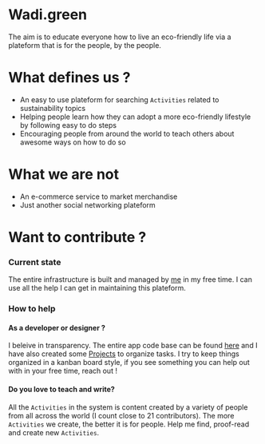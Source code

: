 # Wadi.green

The aim is to educate everyone how to live an eco-friendly life via a plateform that is for the people, by the people.

# What defines us ?

- An easy to use plateform for searching `Activities` related to sustainability topics
- Helping people learn how they can adopt a more eco-friendly lifestyle by following easy to do steps
- Encouraging people from around the world to teach others about awesome ways on how to do so

# What we are not

- An e-commerce service to market merchandise
- Just another social networking plateform

# Want to contribute ?

### Current state

The entire infrastructure is built and managed by [me](https://github.com/MSaifAsif) in my free time. I can use all the help I can get in maintaining this plateform.

### How to help

#### As a developer or designer ? 
I beleive in transparency. The entire app code base can be found [here](...) and I have also created some [Projects](...) to organize tasks. I try to keep things organized in a kanban board style, if you see something you can help out with in your free time, reach out ! 

#### Do you love to teach and write?

All the `Activities` in the system is content created by a variety of people from all across the world (I count close to 21 contributors). The more `Activities` we create, the better it is for people. Help me find, proof-read and create new `Activities`. 
